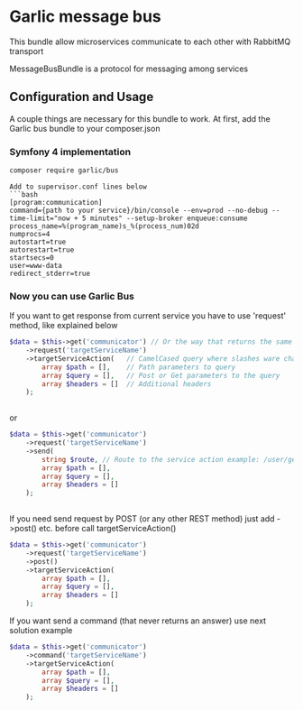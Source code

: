 # Garlic message bus

This bundle allow microservices communicate to each other with RabbitMQ transport

MessageBusBundle is a protocol for messaging among services

## Configuration and Usage

A couple things are necessary for this bundle to work.  At first, add the Garlic bus bundle to your composer.json

### Symfony 4 implementation


```bash
composer require garlic/bus
```

```
Add to supervisor.conf lines below
```bash
[program:communication]
command={path to your service}/bin/console --env=prod --no-debug --time-limit="now + 5 minutes" --setup-broker enqueue:consume
process_name=%(program_name)s_%(process_num)02d
numprocs=4
autostart=true
autorestart=true
startsecs=0
user=www-data
redirect_stderr=true
```

### Now you can use Garlic Bus

If you want to get response from current service you have to use 'request' method, like explained below

```php
$data = $this->get('communicator') // Or the way that returns the same result $this->get(MessageBus:class)
    ->request('targetServiceName')
    ->targetServiceAction(   // CamelCased query where slashes ware changed to upper letter by magic
        array $path = [],    // Path parameters to query
        array $query = [],   // Post or Get parameters to the query
        array $headers = []  // Additional headers
    );
    
```
or
```php
$data = $this->get('communicator')
    ->request('targetServiceName')
    ->send(
        string $route, // Route to the service action example: /user/get
        array $path = [], 
        array $query = [],
        array $headers = [] 
    );
    
```

If you need send request by POST (or any other REST method) just add ->post() etc. before call targetServiceAction()
```php
$data = $this->get('communicator')
    ->request('targetServiceName')
    ->post()
    ->targetServiceAction(
        array $path = [],
        array $query = [],
        array $headers = [] 
    );
```

If you want send a command (that never returns an answer) use next solution example
```php
$data = $this->get('communicator')
    ->command('targetServiceName')
    ->targetServiceAction( 
        array $path = [],
        array $query = [],
        array $headers = [] 
    );
```
